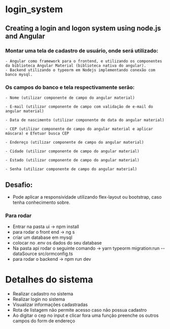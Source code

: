 # login_system
## Creating a login and logon system using node.js and Angular

### Montar uma tela de cadastro de usuário, onde será utilizado:
    - Angular como framework para o frontend, e utilizando os componentes da biblioteca Angular Material (biblioteca nativa do angular).
    - Backend utilizando o typeorm em Nodejs implementando conexão com banco mysql.
### Os campos do banco e tela respectivamente serão:

    - Nome (utilizar componente de campo do angular material)

    - E-mail (utilizar componente de campo com validação de e-mail do angular material)

    - Data de nascimento (utilizar componente de data do angular material)

    - CEP (utilizar componente de campo do angular material e aplicar máscara) e Efetuar busca CEP

    - Endereço (utilizar componente de campo do angular material)

    - Cidade (utilizar componente de campo do angular material)

    - Estado (utilizar componente de campo do angular material)

    - Senha (utilizar componente de campo do angular material)

## Desafio:
- Pode aplicar a responsividade utilizando flex-layout ou bootstrap, caso tenha conhecimento sobre.

### Para rodar
- Entrar na pasta ui -> npm install
- para rodar o front end -> ng s
- criar um database em mysql
- colocar no .env os dados do seu database
- Na pasta api rodar o seguinte comando -> yarn  typeorm migration:run --dataSource src/ormconfig.ts
- para rodar o backend -> npm run dev

# Detalhes do sistema
- Realizar cadastro no sistema
- Realizar login no sistema
- Visualizar informações cadastradas
- Rota de listagem não permite acesso caso não possua cadastro
- Ao digitar o cep no input e clicar fora uma função
    preenche os outros campos do form de endereço
